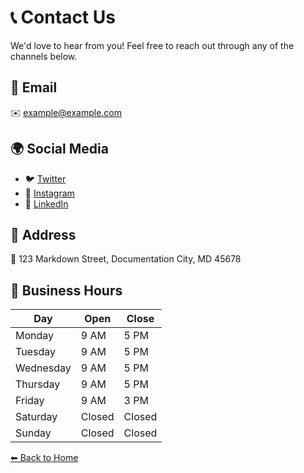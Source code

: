 # 📞 Contact Us

We'd love to hear from you! Feel free to reach out through any of the channels below.

## 📧 Email
✉️ [example@example.com](mailto:example@example.com)

## 🌍 Social Media
- 🐦 [Twitter](https://twitter.com/example)
- 📸 [Instagram](https://instagram.com/example)
- 🔗 [LinkedIn](https://linkedin.com/in/example)

## 🏢 Address
📍 123 Markdown Street, Documentation City, MD 45678  

## 📅 Business Hours

| Day       | Open  | Close |
|-----------|-------|-------|
| Monday    | 9 AM  | 5 PM  |
| Tuesday   | 9 AM  | 5 PM  |
| Wednesday | 9 AM  | 5 PM  |
| Thursday  | 9 AM  | 5 PM  |
| Friday    | 9 AM  | 3 PM  |
| Saturday  | Closed | Closed |
| Sunday    | Closed | Closed |

[⬅ Back to Home](README.md)
